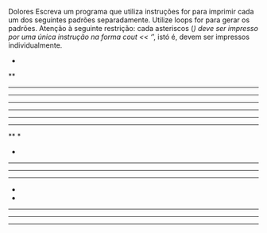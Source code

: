 Dolores Escreva um programa que utiliza instruções for para imprimir cada um dos seguintes padrões separadamente. Utilize loops for para gerar os padrões. Atenção à seguinte restrição: cada asteriscos (*) deve ser impresso por uma única instrução na forma cout << ‘*’, istó é, devem ser impressos individualmente.


*
**
***
****
*****


*****
 ****
  ***
   **
    *


  *
 ***
*****
 ***
  *


   *
  ***
 *****
*******
